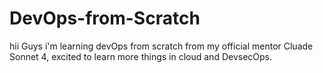 # DevOps-from-Scratch
hii Guys i'm learning devOps from scratch from my official mentor Cluade Sonnet 4, excited to learn more things in cloud and DevsecOps.
